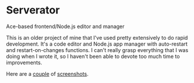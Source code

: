 Serverator
=======

Ace-based frontend/Node.js editor and manager 

This is an older project of mine that I've used pretty extensively to do rapid development. It's a code editor and Node.js app manager with auto-restart and restart-on-changes functions. I can't really grasp everything that I was doing when I wrote it, so I haven't been able to devote too much time to improvements.

Here are a [couple](https://www.dropbox.com/s/5zu9xuzg17evn9w/Screenshot%202014-03-16%2019.49.55.png) of [screenshots](https://www.dropbox.com/s/hg0dkfjolzbrtib/Screenshot%202014-03-16%2019.52.01.png).